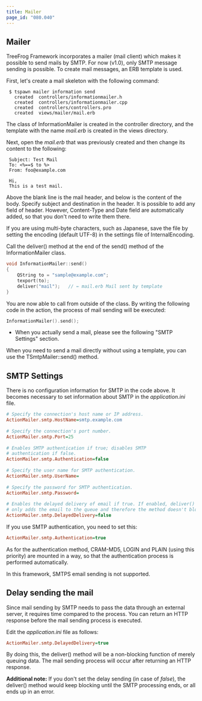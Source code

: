 ```yaml
---
title: Mailer
page_id: "080.040"
---
```


## Mailer

TreeFrog Framework incorporates a mailer (mail client) which makes it possible to send mails by SMTP. For now (v1.0), only SMTP message sending is possible. To create mail messages, an ERB template is used.

First, let's create a mail skeleton with the following command:

```
 $ tspawn mailer information send
   created  controllers/informationmailer.h
   created  controllers/informationmailer.cpp
   created  controllers/controllers.pro
   created  views/mailer/mail.erb
```
 
The class of InformationMailer is created in the controller directory, and the template with the name *mail.erb* is created in the views directory.

Next, open the *mail.erb* that was previously created and then change its content to the following:

```
 Subject: Test Mail
 To: <%==$ to %>
 From: foo@example.com
   
 Hi,
 This is a test mail.
```

Above the blank line is the mail header, and below is the content of the body. Specify subject and destination in the header. It is possible to add any field of header. However, Content-Type and Date field are automatically added, so that you don't need to write them there.

If you are using multi-byte characters, such as Japanese, save the file by setting the encoding (default UTF-8) in the settings file of InternalEncoding.

Call the deliver() method at the end of the send() method of the InformationMailer class.

```c++
void InformationMailer::send()
{
    QString to = "sample@example.com";
    texport(to);
    deliver("mail");   // ← mail.erb Mail sent by template
}
``` 
 
You are now able to call from outside of the class. By writing the following code in the action, the process of mail sending will be executed:

```c++
InformationMailer().send();
```

- When you actually send a mail, please see the following "SMTP Settings" section.

When you need to send a mail directly without using a template, you can use the TSmtpMailer::send() method.
 
## SMTP Settings

There is no configuration information for SMTP in the code above. It becomes necessary to set information about SMTP in the *application.ini* file. 

```ini
# Specify the connection's host name or IP address. 
ActionMailer.smtp.HostName=smtp.example.com
 
# Specify the connection's port number.
ActionMailer.smtp.Port=25
  
# Enables SMTP authentication if true; disables SMTP
# authentication if false.
ActionMailer.smtp.Authentication=false
  
# Specify the user name for SMTP authentication.
ActionMailer.smtp.UserName=
  
# Specify the password for SMTP authentication.
ActionMailer.smtp.Password=
  
# Enables the delayed delivery of email if true. If enabled, deliver() method
# only adds the email to the queue and therefore the method doesn't block.
ActionMailer.smtp.DelayedDelivery=false
```
 
If you use SMTP authentication, you need to set this:

```ini
ActionMailer.smtp.Authentication=true
```

As for the authentication method, CRAM-MD5, LOGIN and PLAIN (using this priority) are mounted in a way, so that the authentication process is performed automatically.

In this framework, SMTPS email sending is not supported.
 
## Delay sending the mail

Since mail sending by SMTP needs to pass the data through an external server, it requires time compared to the process. You can return an HTTP response before the mail sending process is executed. 

Edit the *application.ini* file as follows:

```ini
ActionMailer.smtp.DelayedDelivery=true
```

By doing this, the deliver() method will be a non-blocking function of merely queuing data. The mail sending process will occur after returning an HTTP response.

**Additional note:**
If you don't set the delay sending (in case of *false*), the deliver() method would keep blocking until the SMTP processing ends, or all ends up in an error.